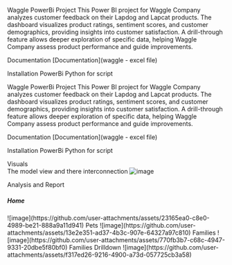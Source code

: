 Waggle PowerBi Project
This Power BI project for Waggle Company analyzes customer feedback on their Lapdog and Lapcat products. The dashboard visualizes product ratings, sentiment scores, and customer demographics, providing insights into customer satisfaction. A drill-through feature allows deeper exploration of specific data, helping Waggle Company assess product performance and guide improvements.

Documentation
[Documentation](waggle - excel file)

Installation
PowerBi Python for script

Waggle PowerBi Project
This Power BI project for Waggle Company analyzes customer feedback on their Lapdog and Lapcat products. The dashboard visualizes product ratings, sentiment scores, and customer demographics, providing insights into customer satisfaction. A drill-through feature allows deeper exploration of specific data, helping Waggle Company assess product performance and guide improvements.

Documentation
[Documentation](waggle - excel file)

Installation
PowerBi Python for script

Visuals <br>
The model view and there interconnection 
![image](https://github.com/user-attachments/assets/0dddac7d-89b1-4fa0-8cc5-14d0151a1b5b)

Analysis and Report
<h5>Home</h5>
![image](https://github.com/user-attachments/assets/23165ea0-c8e0-4989-be21-888a9a11d941)
Pets
![image](https://github.com/user-attachments/assets/13e2e351-ad37-4b3c-907e-64327a97c810)
Families
![image](https://github.com/user-attachments/assets/770fb3b7-c68c-4947-9331-20dbe5f80bf0)
Families Drilldown
![image](https://github.com/user-attachments/assets/f317ed26-9216-4900-a73d-057725cb3a58)




